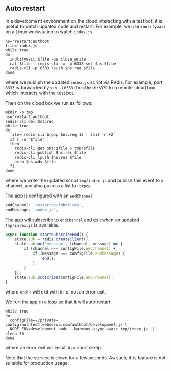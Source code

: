 
## Auto restart

In a development environment on the cloud interacting with a test bot, it is useful to watch updated code and restart. For example, we use `inotifywait` on a Linux workstation to watch `index.js`
```shell
ns='restart:authbot'
file='index.js'
while true
do
  inotifywait $file -qe close_write
  cat $file | redis-cli -x -p 6333 set $ns:$file
  redis-cli -p 6333 lpush $ns:req $file
done
```
where we publish the updated `index.js` script via Redis. For example, port `6333` is forwarded by `ssh -L6333:localhost:6379` to a remote cloud box which interacts with the test bot.

Then on the cloud box we run as follows:
```shell
mkdir -p tmp
ns='restart:authbot'
redis-cli del $ns:req
while true
do
  file=`redis-cli brpop $ns:req 15 | tail -n +2`
  if [ -n "$file" ]
  then
    redis-cli get $ns:$file > tmp/$file
    redis-cli publish $ns:res $file
    redis-cli lpush $ns:res $file
    echo $ns:adv $file
  fi
done
```
where we write the updated script `tmp/index.js` and publish this event to a channel,
and also push to a list for `brpop.`

The app is configured with an `endChannel`
```javascript
endChannel: 'restart:authbot:res',
endMessage: 'index.js',
```
The app will subscribe to `endChannel` and exit when an updated `tmp/index.js` is available.
```javascript
async function startSubscribeEnd() {
    state.sub = redis.createClient();
    state.sub.on('message', (channel, message) => {
        if (channel === configFile.endChannel) {
            if (message === configFile.endMessage) {
                end();
            }
        }
    });
    state.sub.subscribe(configFile.endChannel);
}
```
where `end()` will exit with `0` i.e. not an error exit.

We run the app in a loop so that it will auto restart.
```shell
while true
do
  configFile=~/private-config/authtest.webserva.com/authbot/development.js \
  NODE_ENV=development node --harmony-async-await tmp/index.js || sleep 10
done
```
where an error exit will result in a short sleep.

Note that the service is down for a few seconds. As such, this feature is not suitable for production usage.
